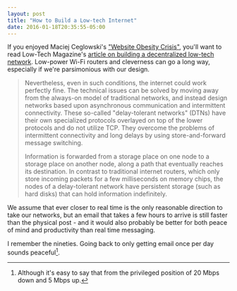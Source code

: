 ```yaml
---
layout: post
title: "How to Build a Low-tech Internet"
date: 2016-01-18T20:35:55-05:00
---
```


If you enjoyed Maciej Ceglowski's ["Website Obesity Crisis"][1], you'll want to read Low-Tech Magazine's [article on building a decentralized low-tech network][2]. Low-power Wi-Fi routers and cleverness can go a long way, especially if we're parsimonious with our design.

> Nevertheless, even in such conditions, the internet could work perfectly fine. The technical issues can be solved by moving away from the always-on model of traditional networks, and instead design networks based upon asynchronous communication and intermittent connectivity. These so-called "delay-tolerant networks" (DTNs) have their own specialized protocols overlayed on top of the lower protocols and do not utilize TCP. They overcome the problems of intermittent connectivity and long delays by using store-and-forward message switching.
>
> Information is forwarded from a storage place on one node to a storage place on another node, along a path that eventually reaches its destination. In contrast to traditional internet routers, which only store incoming packets for a few milliseconds on memory chips, the nodes of a delay-tolerant network have persistent storage (such as hard disks) that can hold information indefinitely.

We assume that ever closer to real time is the only reasonable direction to take our networks, but an email that takes a few hours to arrive is still faster than the physical post - and it would also probably be better for both peace of mind and productivity than real time messaging.

I remember the nineties. Going back to only getting email once per day sounds peaceful[^1].

[1]: http://idlewords.com/talks/website_obesity.htm
[2]: http://www.lowtechmagazine.com/2015/10/how-to-build-a-low-tech-internet.html

[^1]: Although it's easy to say that from the privileged position of 20 Mbps down and 5 Mbps up.
